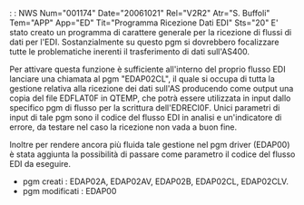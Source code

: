  :  : NWS Num="001174" Date="20061021" Rel="V2R2" Atr="S. Buffoli" Tem="APP" App="ED" Tit="Programma Ricezione Dati EDI" Sts="20"
E' stato creato un programma di carattere generale per la ricezione di flussi di dati per l'EDI.
Sostanzialmente su questo pgm si dovrebbero focalizzare tutte le problematiche inerenti il trasferimento di dati sull'AS400.

Per attivare questa funzione è sufficiente all'interno del proprio flusso EDI lanciare una chiamata
al pgm "EDAP02CL", il quale si occupa di tutta la gestione relativa alla ricezione dei dati sull'AS
producendo come output una copia del file EDFLAT0F in QTEMP, che potrà essere utilizzata in input dallo specifico pgm di flusso per la scrittura dell'EDRECI0F.
Unici parametri di input di tale pgm sono il codice del flusso EDI in analisi e un'indicatore di errore, da testare nel caso la ricezione non vada a buon fine.

Inoltre per rendere ancora più fluida tale gestione nel pgm driver (EDAP00) è stata aggiunta la possibilità di passare come parametro il codice del flusso EDI da eseguire.

* pgm creati :  EDAP02A, EDAP02AV, EDAP02B, EDAP02CL, EDAP02CLV.
* pgm modificati :  EDAP00
